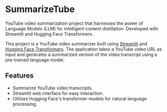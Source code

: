 # SummarizeTube
 YouTube video summarization project that harnesses the power of Language Models (LLM) for intelligent content distillation. Developed with Streamlit and Hugging Face Transformers.

This project is a YouTube video summarizer built using [Streamlit](https://streamlit.io/) and [Hugging Face Transformers](https://huggingface.co/). The application takes a YouTube video URL as input and generates a summarized version of the video transcript using a pre-trained language model.

## Features

- Summarize YouTube video transcripts.
- Streamlit web interface for easy interaction.
- Utilizes Hugging Face's transformer models for natural language processing.

